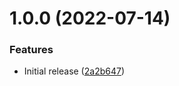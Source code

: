 # 1.0.0 (2022-07-14)


### Features

* Initial release ([2a2b647](https://github.com/de-it-krachten/ansible-playbooks-docker_build/commit/2a2b647c33175ffb9172dacb00cc4d580c624e76))
